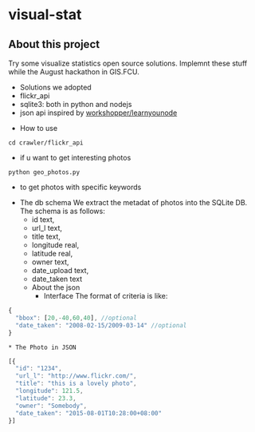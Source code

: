# visual-stat
## About this project
Try some visualize statistics open source solutions.
Implemnt these stuff while the August hackathon in GIS.FCU.

- Solutions we adopted
 - flickr_api
 - sqlite3: both in python and nodejs
 - json api inspired by [workshopper/learnyounode](https://github.com/workshopper/learnyounode/blob/master/exercises/http_json_api_server/solution/solution.js)

* How to use
```
cd crawler/flickr_api
```
  * if u want to get interesting photos

```
python geo_photos.py
```

 * to get photos with specific keywords
- The db schema
We extract the metadat of photos into the SQLite DB.
  The schema is as follows:
    * id text,
    * url_l text,
    * title  text,
    * longitude real,
    * latitude real,
    * owner text,
    * date_upload text,
    * date_taken text
  * About the json 
    * Interface
The format of criteria is like:
```javascript
{ 
  "bbox": [20,-40,60,40], //optional
  "date_taken": "2008-02-15/2009-03-14" //optional
}
```
    * The Photo in JSON
```javascript
[{
  "id": "1234", 
  "url_l": "http://www.flickr.com/",
  "title": "this is a lovely photo",
  "longitude": 121.5,
  "latitude": 23.3,
  "owner": "Somebody",
  "date_taken": "2015-08-01T10:28:00+08:00"
}]
```
